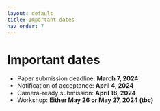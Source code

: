 ```yaml
---
layout: default
title: Important dates
nav_order: 7
---
```


# Important dates

* Paper submission deadline: **March 7, 2024**
* Notification of acceptance: **April 4, 2024**
* Camera-ready submission: **April 18, 2024**
* Workshop: **Either May 26 or May 27, 2024 (tbc)**

